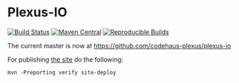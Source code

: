 Plexus-IO
=========

[![Build Status](https://github.com/codehaus-plexus/plexus-io/actions/workflows/maven.yml/badge.svg)](https://github.com/codehaus-plexus/plexus-io/actions/workflows/maven.yml)
[![Maven Central](https://img.shields.io/maven-central/v/org.codehaus.plexus/plexus-io.svg?label=Maven%20Central)](https://search.maven.org/artifact/org.codehaus.plexus/plexus-io)
[![Reproducible Builds](https://img.shields.io/endpoint?url=https://raw.githubusercontent.com/jvm-repo-rebuild/reproducible-central/master/content/org/codehaus/plexus/plexus-io/badge.json)](https://github.com/jvm-repo-rebuild/reproducible-central/blob/master/content/org/codehaus/plexus/plexus-io/README.md)

The current master is now at https://github.com/codehaus-plexus/plexus-io

For publishing [the site](https://codehaus-plexus.github.io/plexus-io/) do the following:

```
mvn -Preporting verify site-deploy
```
